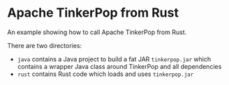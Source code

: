 # Apache TinkerPop from Rust

An example showing how to call Apache TinkerPop from Rust.

There are two directories:

* `java` contains a Java project to build a fat JAR `tinkerpop.jar` which contains a wrapper Java class around TinkerPop
  and all dependencies
* `rust` contains Rust code which loads and uses `tinkerpop.jar`